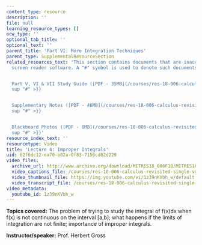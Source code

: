 ```yaml
---
content_type: resource
description: ''
file: null
learning_resource_types: []
ocw_type: ''
optional_tab_title: ''
optional_text: ''
parent_title: 'Part VI: More Integration Techniques'
parent_type: SupplementalResourceSection
related_resources_text: 'This section contains documents that are inaccessible to
  screen reader software. A "#" symbol is used to denote such documents.


  Part V, VI & VII Study Guide ([PDF - 35MB](/courses/res-18-006-calculus-revisited-single-variable-calculus-fall-2010/resources/mitres_18_006_study_5_6_7)){{<
  sup "#" >}}


  Supplementary Notes ([PDF - 46MB](/courses/res-18-006-calculus-revisited-single-variable-calculus-fall-2010/resources/mitres_18_006_supp_notes-1)){{<
  sup "#" >}}


  Blackboard Photos ([PDF - 8MB](/courses/res-18-006-calculus-revisited-single-variable-calculus-fall-2010/resources/mitres_18_006_blackboard-1)){{<
  sup "#" >}}'
resource_index_text: ''
resourcetype: Video
title: 'Lecture 4: Improper Integrals'
uid: 62f6dc12-ea70-b82a-0f83-7156cd82d229
video_files:
  archive_url: http://www.archive.org/download/MITRES18_006F10/MITRES18_006F10_26_0604_300k.mp4
  video_captions_file: /courses/res-18-006-calculus-revisited-single-variable-calculus-fall-2010/824014c95cc85fbca479feab87c7b780_1z39nKVbh_w.vtt
  video_thumbnail_file: https://img.youtube.com/vi/1z39nKVbh_w/default.jpg
  video_transcript_file: /courses/res-18-006-calculus-revisited-single-variable-calculus-fall-2010/89e07132f96168e74b232884f6b2d105_1z39nKVbh_w.pdf
video_metadata:
  youtube_id: 1z39nKVbh_w
---
```


**Topics covered:** The problem of trying to study the integral of f(x)dx when f(x) is not continuous on the interval \[a,b\]; what happens if the limits of integration are not finite; importance of improper integrals.

**Instructor/speaker:** Prof. Herbert Gross